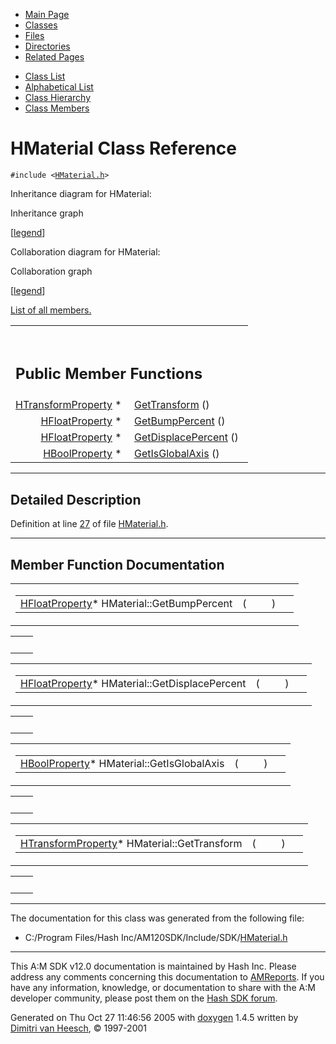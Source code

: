 <div class="tabs">

- [Main Page](index.md)
- <span id="current">[Classes](annotated.md)</span>
- [Files](files.md)
- [Directories](dirs.md)
- [Related Pages](pages.md)

</div>

<div class="tabs">

- [Class List](annotated.md)
- [Alphabetical List](classes.md)
- [Class Hierarchy](hierarchy.md)
- [Class Members](functions.md)

</div>

# HMaterial Class Reference

`#include <`<a href="HMaterial_8h-source.md" class="el"><code>HMaterial.h</code></a>`>`

Inheritance diagram for HMaterial:

<span class="image placeholder" original-image-src="classHMaterial__inherit__graph.gif" original-image-title="" border="0" usemap="#HMaterial__inherit__map">Inheritance graph</span>

\[[legend](graph_legend.md)\]

Collaboration diagram for HMaterial:

<span class="image placeholder" original-image-src="classHMaterial__coll__graph.gif" original-image-title="" border="0" usemap="#HMaterial__coll__map">Collaboration graph</span>

\[[legend](graph_legend.md)\]

[List of all members.](classHMaterial-members.md)

<table data-border="0" data-cellpadding="0" data-cellspacing="0">
<colgroup>
<col style="width: 50%" />
<col style="width: 50%" />
</colgroup>
<tbody>
<tr>
<td></td>
<td></td>
</tr>
<tr>
<td colspan="2"><br />
&#10;<h2 id="public-member-functions">Public Member Functions</h2></td>
</tr>
<tr>
<td class="memItemLeft" style="text-align: right;" data-nowrap="" data-valign="top"><a href="classHTransformProperty.md" class="el">HTransformProperty</a> * </td>
<td class="memItemRight" data-valign="bottom"><a href="classHMaterial.md#4cc444739659b7a56dd5eba6ce83b67f" class="el">GetTransform</a> ()</td>
</tr>
<tr>
<td class="memItemLeft" style="text-align: right;" data-nowrap="" data-valign="top"><a href="classHFloatProperty.md" class="el">HFloatProperty</a> * </td>
<td class="memItemRight" data-valign="bottom"><a href="classHMaterial.md#999797ca1e0c248e81783ede956341c1" class="el">GetBumpPercent</a> ()</td>
</tr>
<tr>
<td class="memItemLeft" style="text-align: right;" data-nowrap="" data-valign="top"><a href="classHFloatProperty.md" class="el">HFloatProperty</a> * </td>
<td class="memItemRight" data-valign="bottom"><a href="classHMaterial.md#191bdecbfa98b866ba493ad85548d5b8" class="el">GetDisplacePercent</a> ()</td>
</tr>
<tr>
<td class="memItemLeft" style="text-align: right;" data-nowrap="" data-valign="top"><a href="classHBoolProperty.md" class="el">HBoolProperty</a> * </td>
<td class="memItemRight" data-valign="bottom"><a href="classHMaterial.md#ba2d02a054ffd935d9523fdfa9f3af1d" class="el">GetIsGlobalAxis</a> ()</td>
</tr>
</tbody>
</table>

------------------------------------------------------------------------

<span id="_details"></span>

## Detailed Description

Definition at line <a href="HMaterial_8h-source.md#l00027" class="el">27</a> of file <a href="HMaterial_8h-source.md" class="el">HMaterial.h</a>.

------------------------------------------------------------------------

## Member Function Documentation

<span id="999797ca1e0c248e81783ede956341c1" class="anchor"></span>

<table class="mdTable" data-cellpadding="2" data-cellspacing="0">
<colgroup>
<col style="width: 100%" />
</colgroup>
<tbody>
<tr>
<td class="mdRow"><table data-cellpadding="0" data-cellspacing="0" data-border="0">
<tbody>
<tr>
<td class="md" data-nowrap="" data-valign="top"><a href="classHFloatProperty.md" class="el">HFloatProperty</a>* HMaterial::GetBumpPercent</td>
<td class="md" data-valign="top">( </td>
<td class="mdname1" data-valign="top" data-nowrap=""></td>
<td class="md" data-valign="top"> ) </td>
<td class="md" data-nowrap=""></td>
</tr>
</tbody>
</table></td>
</tr>
</tbody>
</table>

|     |     |
|-----|-----|
|     |     |

<span id="191bdecbfa98b866ba493ad85548d5b8" class="anchor"></span>

<table class="mdTable" data-cellpadding="2" data-cellspacing="0">
<colgroup>
<col style="width: 100%" />
</colgroup>
<tbody>
<tr>
<td class="mdRow"><table data-cellpadding="0" data-cellspacing="0" data-border="0">
<tbody>
<tr>
<td class="md" data-nowrap="" data-valign="top"><a href="classHFloatProperty.md" class="el">HFloatProperty</a>* HMaterial::GetDisplacePercent</td>
<td class="md" data-valign="top">( </td>
<td class="mdname1" data-valign="top" data-nowrap=""></td>
<td class="md" data-valign="top"> ) </td>
<td class="md" data-nowrap=""></td>
</tr>
</tbody>
</table></td>
</tr>
</tbody>
</table>

|     |     |
|-----|-----|
|     |     |

<span id="ba2d02a054ffd935d9523fdfa9f3af1d" class="anchor"></span>

<table class="mdTable" data-cellpadding="2" data-cellspacing="0">
<colgroup>
<col style="width: 100%" />
</colgroup>
<tbody>
<tr>
<td class="mdRow"><table data-cellpadding="0" data-cellspacing="0" data-border="0">
<tbody>
<tr>
<td class="md" data-nowrap="" data-valign="top"><a href="classHBoolProperty.md" class="el">HBoolProperty</a>* HMaterial::GetIsGlobalAxis</td>
<td class="md" data-valign="top">( </td>
<td class="mdname1" data-valign="top" data-nowrap=""></td>
<td class="md" data-valign="top"> ) </td>
<td class="md" data-nowrap=""></td>
</tr>
</tbody>
</table></td>
</tr>
</tbody>
</table>

|     |     |
|-----|-----|
|     |     |

<span id="4cc444739659b7a56dd5eba6ce83b67f" class="anchor"></span>

<table class="mdTable" data-cellpadding="2" data-cellspacing="0">
<colgroup>
<col style="width: 100%" />
</colgroup>
<tbody>
<tr>
<td class="mdRow"><table data-cellpadding="0" data-cellspacing="0" data-border="0">
<tbody>
<tr>
<td class="md" data-nowrap="" data-valign="top"><a href="classHTransformProperty.md" class="el">HTransformProperty</a>* HMaterial::GetTransform</td>
<td class="md" data-valign="top">( </td>
<td class="mdname1" data-valign="top" data-nowrap=""></td>
<td class="md" data-valign="top"> ) </td>
<td class="md" data-nowrap=""></td>
</tr>
</tbody>
</table></td>
</tr>
</tbody>
</table>

|     |     |
|-----|-----|
|     |     |

------------------------------------------------------------------------

The documentation for this class was generated from the following file:

- C:/Program Files/Hash Inc/AM120SDK/Include/SDK/<a href="HMaterial_8h-source.md" class="el">HMaterial.h</a>

------------------------------------------------------------------------

<span class="small">This A:M SDK v12.0 documentation is maintained by Hash Inc. Please address any comments concerning this documentation to [AMReports](http://www.hash.com/reports). If you have any information, knowledge, or documentation to share with the A:M developer community, please post them on the [Hash SDK forum](http://www.hash.com/forums/index.php?showforum=11).</span>

Generated on Thu Oct 27 11:46:56 2005 with [<span class="image placeholder" original-image-src="doxygen.png" original-image-title="" height="45" width="100" align="middle" border="0">doxygen</span>](http://www.doxygen.org/index.html) 1.4.5 written by [Dimitri van Heesch](mailto:dimitri@stack.nl), © 1997-2001
